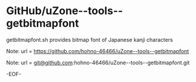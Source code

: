 # GitHub/uZone--tools--getbitmapfont

getbitmapfont.sh provides bitmap font of Japanese kanji characters

Note: 	url = https://github.com/hohno-46466/uZone--tools--getbitmapfont

Note:   url = git@github.com:hohno-46466/uZone--tools--getbitmapfont.git

-EOF-
